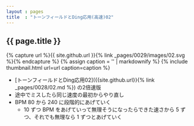 ```yaml
---
layout : pages
title  : "トーンフィールドとDing応用(高速)02"
---
```


## {{ page.title }}

{% capture url %}{{ site.github.url }}{% link _pages/0029/images/02.svg %}{% endcapture %}
{% assign caption = '' | markdownify %}
{% include thumbnail.html url=url caption=caption %}

* [トーンフィールドとDing応用02]({{site.github.url}}{% link _pages/0028/02.md %}) の2倍速版
* 途中でミスしたら同じ速度の最初からやり直し
* BPM 80 から 240 に段階的にあげていく
  * 10 ずつ BPM をあげていって無理そうになったらできた速さから 5 ずつ、それでも無理なら 1 ずつとあげていく